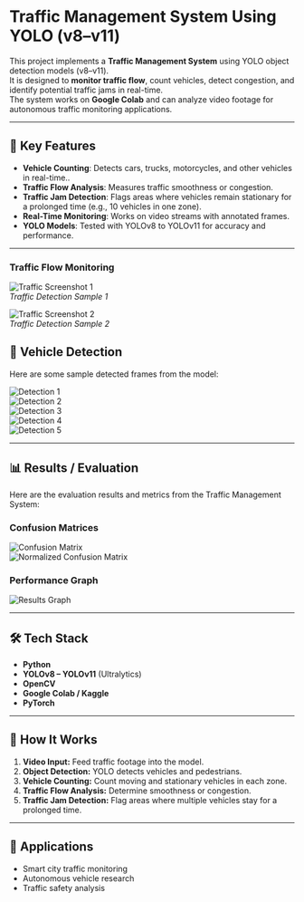 # Traffic Management System Using YOLO (v8–v11)

This project implements a **Traffic Management System** using YOLO object detection models (v8–v11).  
It is designed to **monitor traffic flow**, count vehicles, detect congestion, and identify potential traffic jams in real-time.  
The system works on **Google Colab** and can analyze video footage for autonomous traffic monitoring applications.

---

## 🔹 Key Features
- **Vehicle Counting**: Detects cars, trucks, motorcycles, and other vehicles in real-time..  
- **Traffic Flow Analysis**: Measures traffic smoothness or congestion.  
- **Traffic Jam Detection**: Flags areas where vehicles remain stationary for a prolonged time (e.g., 10 vehicles in one zone).  
- **Real-Time Monitoring**: Works on video streams with annotated frames.  
- **YOLO Models**: Tested with YOLOv8 to YOLOv11 for accuracy and performance.

---

### Traffic Flow Monitoring
![Traffic Screenshot 1](val_results/Screenshot%202025-08-15%20002708.jpg)  
*Traffic Detection Sample 1*

![Traffic Screenshot 2](val_results/Screenshot%202025-08-15%20002725.jpg)  
*Traffic Detection Sample 2*

## 🚗 Vehicle Detection

Here are some sample detected frames from the model:

![Detection 1](val_results/1_mp4-0_jpg.rf.71f17d5bdbcac3f9939ae34558b63288.jpg)  
![Detection 2](val_results/2_mp4-22_jpg.rf.7e53e9a475efa9889dc0a74380255e9b.jpg)  
![Detection 3](val_results/3_mp4-2_jpg.rf.fb3ec30812baf2bbaca8718878601bde.jpg)  
![Detection 4](val_results/4_mp4-8_jpg.rf.1d199d41f6c3738763c192883ad1a5b4.jpg)  
![Detection 5](val_results/5_mp4-26_jpg.rf.61d8ef7774c6c33aa7015c91dc91aa34.jpg)

---

## 📊 Results / Evaluation

Here are the evaluation results and metrics from the Traffic Management System:

### Confusion Matrices
![Confusion Matrix](val_results/confusion_matrix%20(1).png)  
![Normalized Confusion Matrix](val_results/confusion_matrix_normalized.png)  

### Performance Graph
![Results Graph](val_results/results.png)

---

## 🛠 Tech Stack
- **Python**  
- **YOLOv8 – YOLOv11** (Ultralytics)  
- **OpenCV**  
- **Google Colab / Kaggle**  
- **PyTorch**

---

## 🚀 How It Works
1. **Video Input:** Feed traffic footage into the model.  
2. **Object Detection:** YOLO detects vehicles and pedestrians.  
3. **Vehicle Counting:** Count moving and stationary vehicles in each zone.  
4. **Traffic Flow Analysis:** Determine smoothness or congestion.  
5. **Traffic Jam Detection:** Flag areas where multiple vehicles stay for a prolonged time.

---

## 📄 Applications
- Smart city traffic monitoring  
- Autonomous vehicle research  
- Traffic safety analysis
